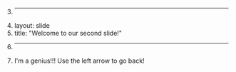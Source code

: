3.	---
4.	layout: slide
5.	title: "Welcome to our second slide!"
6.	---
7.	I'm a genius!!!
Use the left arrow to go back!
